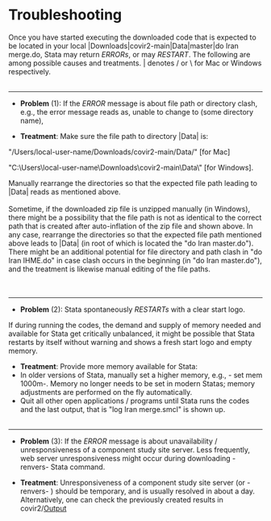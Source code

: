 # Troubleshooting


Once you have started executing the downloaded code that is expected to be located in your local |Downloads|covir2-main|Data|master|do Iran merge.do, Stata may return *ERRORs*, or may *RESTART*. The following are among possible causes and treatments. | denotes / or \ for Mac or Windows respectively. 
<br/><br/>
********************************************************************************************************************************************
* **Problem** (1): If the *ERROR* message is about file path or directory clash, e.g., the error message reads as, unable to change to (some directory name), 

* **Treatment**: Make sure the file path to directory |Data| is: 

"/Users/local-user-name/Downloads/covir2-main/Data/" [for Mac]

"C:\Users\local-user-name\Downloads\covir2-main\Data\\" [for Windows].

Manually rearrange the directories so that the expected file path leading to |Data| reads as mentioned above. 
<br/><br/>
Sometime, if the downloaded zip file is unzipped manually (in Windows), there might be a possibility that the file path is not as identical to the correct path that is created after auto-inflation of the zip file and shown above. In any case, rearrange the directories so that the expected file path mentioned above leads to |Data| (in root of which is located the "do Iran master.do"). There might be an additional potential for file directory and path clash in "do Iran IHME.do" in case clash occurs in the beginning (in "do Iran master.do"), and the treatment is likewise manual editing of the file paths.  
<br/><br/>
********************************************************************************************************************************************
* **Problem** (2): Stata spontaneously *RESTARTs* with a clear start logo. 

If during running the codes, the demand and supply of memory needed and available for Stata get critically unbalanced, it might be possible that Stata restarts by itself without warning and shows a fresh start logo and empty memory. 
- **Treatment**: Provide more memory available for Stata:
- In older versions of Stata, manually set a higher memory, e.g., - set mem 1000m-. Memory no longer needs to be set in modern Statas; memory adjustments are performed on the fly automatically.
- Quit all other open applications / programs until Stata runs the codes and the last output, that is "log Iran merge.smcl" is shown up. 
<br/><br/>
********************************************************************************************************************************************
* **Problem** (3): If the *ERROR* message is about unavailability / unresponsiveness of a component study site server. Less frequently, web server unresponsiveness might occur during downloading -renvers- Stata command. 

* **Treatment**: Unresponsiveness of a component study site server (or -renvers- ) should be temporary, and is usually resolved in about a day. Alternatively, one can check the previously created results in covir2/[Output](https://github.com/pourmalek/covir2/tree/main/Output) 



